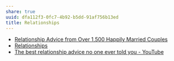 ```yaml
---
share: true
uuid: dfa112f3-0fc7-4b92-b5dd-91af756b13ed
title: Relationships
---
```

* [Relationship Advice from Over 1,500 Happily Married Couples](https://markmanson.net/relationship-advice)
* [Relationships](https://markmanson.net/relationships)
* [The best relationship advice no one ever told you - YouTube](https://www.youtube.com/watch?v=56pYpDIS3RQ)